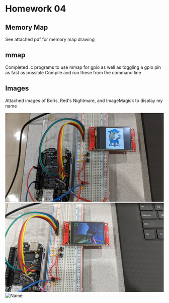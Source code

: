 # Homework 04

## Memory Map

See attached pdf for memory map drawing

## mmap
Completed .c programs to use mmap for gpio as well as toggling a gpio pin as fast as possible
Compile and run these from the command line 

## Images

Attached images of Boris, Red's Nightmare, and ImageMagick to display my name

![Boris](https://raw.githubusercontent.com/LauIsaac/ECE434/master/hw04/IMG_20191001_120127.jpg)
![Video](https://raw.githubusercontent.com/LauIsaac/ECE434/master/hw04/IMG_20191001_120520.jpg)
![Name](https://raw.githubusercontent.com/LauIsaac/ECE434/master/hw04/00100dPORTRAIT_00100_BURST20191001121758292_COVER.jpg)
